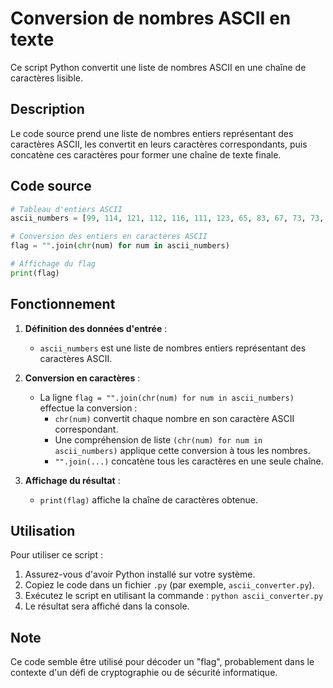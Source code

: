 # Conversion de nombres ASCII en texte

Ce script Python convertit une liste de nombres ASCII en une chaîne de caractères lisible.

## Description

Le code source prend une liste de nombres entiers représentant des caractères ASCII, les convertit en leurs caractères correspondants, puis concatène ces caractères pour former une chaîne de texte finale.

## Code source

```python
# Tableau d'entiers ASCII
ascii_numbers = [99, 114, 121, 112, 116, 111, 123, 65, 83, 67, 73, 73, 95, 112, 114, 49, 110, 116, 52, 98, 108, 51, 125]

# Conversion des entiers en caractères ASCII
flag = "".join(chr(num) for num in ascii_numbers)

# Affichage du flag
print(flag)
```

## Fonctionnement

1. **Définition des données d'entrée** :
   - `ascii_numbers` est une liste de nombres entiers représentant des caractères ASCII.

2. **Conversion en caractères** :
   - La ligne `flag = "".join(chr(num) for num in ascii_numbers)` effectue la conversion :
     - `chr(num)` convertit chaque nombre en son caractère ASCII correspondant.
     - Une compréhension de liste `(chr(num) for num in ascii_numbers)` applique cette conversion à tous les nombres.
     - `"".join(...)` concatène tous les caractères en une seule chaîne.

3. **Affichage du résultat** :
   - `print(flag)` affiche la chaîne de caractères obtenue.

## Utilisation

Pour utiliser ce script :

1. Assurez-vous d'avoir Python installé sur votre système.
2. Copiez le code dans un fichier `.py` (par exemple, `ascii_converter.py`).
3. Exécutez le script en utilisant la commande : `python ascii_converter.py`
4. Le résultat sera affiché dans la console.

## Note

Ce code semble être utilisé pour décoder un "flag", probablement dans le contexte d'un défi de cryptographie ou de sécurité informatique.
